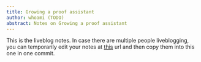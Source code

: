 ```yaml
---
title: Growing a proof assistant
author: whoami (TODO)
abstract: Notes on Growing a proof assistant
---
```


This is the liveblog notes.  In case there are multiple
people liveblogging, you can temporarily edit your notes
at [this](growing-a-proof-assi/template.md) url and then copy them into this one in one
commit.
